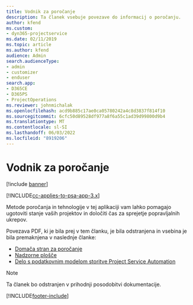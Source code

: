 ```yaml
---
title: Vodnik za poročanje
description: Ta članek vsebuje povezave do informacij o poročanju.
author: kfend
ms.custom:
- dyn365-projectservice
ms.date: 02/11/2019
ms.topic: article
ms.author: kfend
audience: Admin
search.audienceType:
- admin
- customizer
- enduser
search.app:
- D365CE
- D365PS
- ProjectOperations
ms.reviewer: johnmichalak
ms.openlocfilehash: acd9b885c17ae0ca05780242a4c8d3837f814f10
ms.sourcegitcommit: 6cfc50d89528df977a8f6a55c1ad39d99800d9b4
ms.translationtype: MT
ms.contentlocale: sl-SI
ms.lasthandoff: 06/03/2022
ms.locfileid: "8919206"
---
```

# <a name="reporting-guide"></a>Vodnik za poročanje

[!include [banner](../../includes/psa-now-project-operations.md)]

[!INCLUDE[cc-applies-to-psa-app-3.x](../../includes/cc-applies-to-psa-app-3x.md)]

Metode poročanja in tehnologije v tej aplikaciji vam lahko pomagajo ugotoviti stanje vaših projektov in določiti čas za sprejetje popravljalnih ukrepov. 

Povezava PDF, ki je bila prej v tem članku, je bila odstranjena in vsebina je bila premaknjena v naslednje članke:

- [Domača stran za poročanje](../reports-reporting-dynamics-365-project-service.md)
- [Nadzorne plošče](../reports-dashboards.md)
- [Delo s podatkovnim modelom storitve Project Service Automation](../reports-working-project-service-data-model.md)

> [!NOTE]
> Ta članek bo odstranjen v prihodnji posodobitvi dokumentacije. 


[!INCLUDE[footer-include](../../includes/footer-banner.md)]
